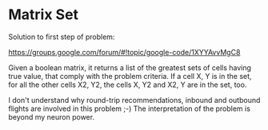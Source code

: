 # Matrix Set

Solution to first step of problem:

https://groups.google.com/forum/#!topic/google-code/1XYYAvvMgC8

Given a boolean matrix, it returns a list of the greatest sets of cells having true value, that comply with the problem criteria.
If a cell X, Y is in the set, for all the other cells X2, Y2, the cells X, Y2 and X2, Y are in the set, too.

I don't understand why round-trip recommendations, inbound and outbound flights are involved in this problem ;-)
The interpretation of the problem is beyond my neuron power.

